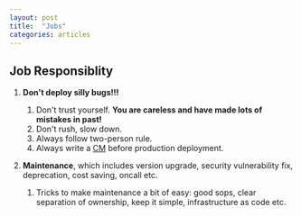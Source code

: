 ```yaml
---
layout: post
title:  "Jobs"
categories: articles 
---
```

## Job Responsiblity

1. **Don't deploy silly bugs!!!**

    1. Don't trust yourself. **You are careless and have made lots of mistakes in past!**
    1. Don't rush, slow down.
    1. Always follow two-person rule. 
    1. Always write a [CM][CM] before production deployment.

1. **Maintenance**, which includes version upgrade, security vulnerability fix,
   deprecation, cost saving, oncall etc.

    1. Tricks to make maintenance a bit of easy: good sops, clear separation of
       ownership, keep it simple, infrastructure as code etc. 


[CM]: https://en.wikipedia.org/wiki/Change_management
